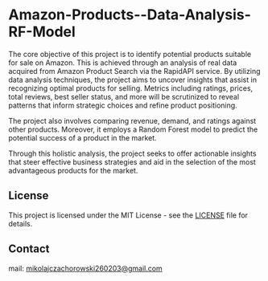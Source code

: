 # Amazon-Products--Data-Analysis-RF-Model

The core objective of this project is to identify potential products suitable for sale on Amazon. This is achieved through an analysis of real data acquired from Amazon Product Search via the RapidAPI service. By utilizing data analysis techniques, the project aims to uncover insights that assist in recognizing optimal products for selling. Metrics including ratings, prices, total reviews, best seller status, and more will be scrutinized to reveal patterns that inform strategic choices and refine product positioning.

The project also involves comparing revenue, demand, and ratings against other products. Moreover, it employs a Random Forest model to predict the potential success of a product in the market.

Through this holistic analysis, the project seeks to offer actionable insights that steer effective business strategies and aid in the selection of the most advantageous products for the market.

## License
This project is licensed under the MIT License - see the [LICENSE](LICENSE.txt) file for details.

## Contact
mail: mikolajczachorowski260203@gmail.com
